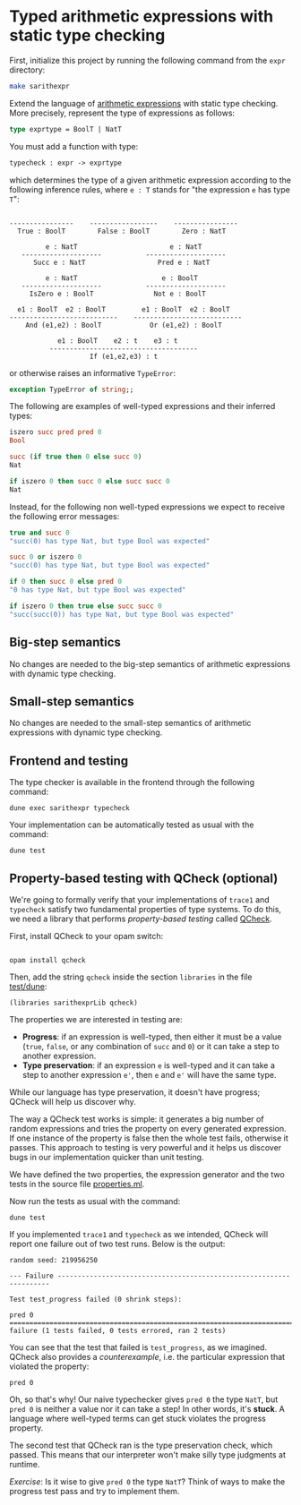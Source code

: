 # Typed arithmetic expressions with static type checking

First, initialize this project by running the following command from the `expr` directory:
```bash
make sarithexpr
```

Extend the language of [arithmetic expressions](../arithexpr) with static type checking.
More precisely, represent the type of expressions as follows:
```ocaml
type exprtype = BoolT | NatT
```
You must add a function with type:
```ocaml
typecheck : expr -> exprtype
```
which determines the type of a given arithmetic expression according to the following inference rules, where `e : T` stands for "the expression `e` has type `T`":
```
                                                         
----------------    -----------------    ----------------
  True : BoolT        False : BoolT        Zero : NatT   

         e : NatT                       e : NatT      
   --------------------           --------------------
      Succ e : NatT                  Pred e : NatT   
          
         e : NatT                     e : BoolT     
   --------------------           --------------------
     IsZero e : BoolT               Not e : BoolT   

  e1 : BoolT  e2 : BoolT         e1 : BoolT  e2 : BoolT
---------------------------    ---------------------------
    And (e1,e2) : BoolT            Or (e1,e2) : BoolT

            e1 : BoolT    e2 : t    e3 : t
          -------------------------------------
                    If (e1,e2,e3) : t
```

or otherwise raises an informative `TypeError`:
```ocaml
exception TypeError of string;;
```

The following are examples of well-typed expressions and their inferred types:
```ocaml
iszero succ pred pred 0             
Bool

succ (if true then 0 else succ 0)   
Nat

if iszero 0 then succ 0 else succ succ 0
Nat
```

Instead, for the following non well-typed expressions we expect to receive the following error messages:
```ocaml
true and succ 0                     
"succ(0) has type Nat, but type Bool was expected"

succ 0 or iszero 0                  
"succ(0) has type Nat, but type Bool was expected"

if 0 then succ 0 else pred 0        
"0 has type Nat, but type Bool was expected"

if iszero 0 then true else succ succ 0
"succ(succ(0)) has type Nat, but type Bool was expected"
```

## Big-step semantics

No changes are needed to the big-step semantics of arithmetic expressions with dynamic type checking.

## Small-step semantics

No changes are needed to the small-step semantics of arithmetic expressions with dynamic type checking.

## Frontend and testing

The type checker is available in the frontend through the following command:
```
dune exec sarithexpr typecheck
```

Your implementation can be automatically tested as usual with the command:
```
dune test
```

## Property-based testing with QCheck (optional)

We're going to formally verify that your implementations of `trace1` and `typecheck` satisfy two fundamental properties of type systems. To do this, we need a library that performs *property-based testing* called [QCheck](https://github.com/c-cube/qcheck).

First, install QCheck to your opam switch:
```

opam install qcheck
```

Then, add the string `qcheck` inside the section `libraries` in the file [test/dune](test/dune):
```
(libraries sarithexprLib qcheck)
```

The properties we are interested in testing are:

- **Progress**: if an expression is well-typed, then either it must be a value (`true`, `false`, or any combination of `succ` and `0`) or it can take a step to another expression.
- **Type preservation**: if an expression `e` is well-typed and it can take a step to another expression `e'`, then `e` and `e'` will have the same type.

While our language has type preservation, it doesn't have progress; QCheck will help us discover why.

The way a QCheck test works is simple: it generates a big number of random expressions and tries the property on every generated expression. If one instance of the property is false then the whole test fails, otherwise it passes. This approach to testing is very powerful and it helps us discover bugs in our implementation quicker than unit testing.

We have defined the two properties, the expression generator and the two tests in the source file [properties.ml](test/properties.ml).


Now run the tests as usual with the command: 
```
dune test
```

If you implemented `trace1` and `typecheck` as we intended, QCheck will report one failure out of two test runs.
Below is the output:
```
random seed: 219956250              

--- Failure --------------------------------------------------------------------

Test test_progress failed (0 shrink steps):

pred 0
================================================================================
failure (1 tests failed, 0 tests errored, ran 2 tests)
```

You can see that the test that failed is `test_progress`, as we imagined. QCheck also provides a *counterexample*, i.e. the particular expression that violated the property:
```
pred 0
```
Oh, so that's why! Our naive typechecker gives `pred 0` the type `NatT`, but `pred 0` is neither a value nor it can take a step! In other words, it's **stuck**. A language where well-typed terms can get stuck violates the progress property.

The second test that QCheck ran is the type preservation check, which passed. This means that our interpreter won't make silly type judgments at runtime.

*Exercise*: Is it wise to give `pred 0` the type `NatT`? Think of ways to make the progress test pass and try to implement them.